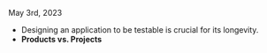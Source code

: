 May 3rd, 2023
* Designing an application to be testable is crucial for its longevity.
* <Strong>Products vs. Projects</Strong>
 
